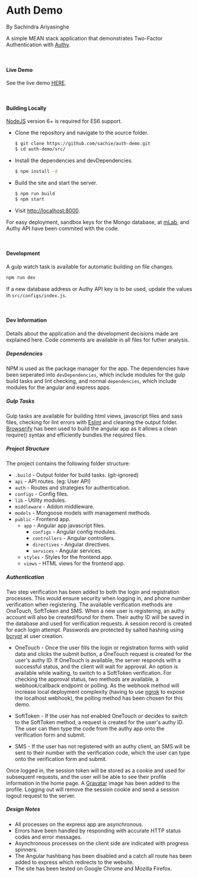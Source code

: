# Auth Demo
By Sachindra Ariyasinghe

A simple MEAN stack application that demonstrates Two-Factor Authentication with [Authy](https://www.twilio.com/authy).

&nbsp;
#### Live Demo

See the live demo [HERE](http://35.165.38.224/).

&nbsp;
#### Building Locally
[NodeJS](https://nodejs.org/) version 6+ is required for ES6 support.

* Clone the repository and navigate to the source folder.
    ```sh
    $ git clone https://github.com/sachie/auth-demo.git
    $ cd auth-demo/src/
    ```
    
* Install the dependencies and devDependencies.
    ```sh
    $ npm install -d
    ```
    
* Build the site and start the server.
    ```sh
    $ npm run build
    $ npm start
    ```
* Visit [http://localhost:8000](http://localhost:8000).

For easy deployment, sandbox keys for the Mongo database, at [mLab](https://mlab.com/), and Authy API have been commited with the code.

&nbsp;
#### Development

A gulp watch task is available for automatic building on file changes.
```sh
npm run dev
```

If a new database address or Authy API key is to be used, update the values in `src/configs/index.js`.

&nbsp;
#### Dev Information

Details about the application and the development decisions made are explained here.
Code comments are available in all files for futher analysis.

##### Dependencies

NPM is used as the package manager for the app.
The dependencies have been seperated into `devDependencies`, which include modules for the gulp build tasks and lint checking, and normal `dependencies`, which include modules for the angular and express apps.

##### Gulp Tasks

Gulp tasks are available for building html views, javascript files and sass files, checking for lint errors with [Eslint](http://eslint.org/) and cleaning the output folder.
[Browserify](http://browserify.org/) has been used to build the angular app as it allows a clean require() syntax and efficiently bundles the required files.

##### Project Structure

The project contains the following folder structure:
* `.build` - Output folder for build tasks. (git-ignored)
* `api` - API routes. (eg: User API)
* `auth` - Routes and strategies for authentication.
* `configs` - Config files.
* `lib` - Utility modules.
* `middleware` - Addon middleware.
* `models` - Mongoose models with management methods.
* `public` - Frontend app.
    *  `app` - Angular app javascript files. 
        *  `configs` - Angular config modules.
        *  `controllers` - Angular controllers.
        *  `directives` - Angular directives.
        *  `services` - Angular services.
    *  `styles` - Styles for the frontend app.
    *  `views` - HTML views for the frontend app.


##### Authentication
Two step verification has been added to both the login and registration processes. This would ensure security when logging in, and phone number verification when registering. The available verification methods are OneTouch, SoftToken and SMS. When a new user is registering, an authy account will also be created/found for them. Their authy ID will be saved in the database and used for verification requests. A session record is created for each login attempt. Passwords are protected by salted hashing using [bcrypt](https://github.com/kelektiv/node.bcrypt.js) at user creation.

* OneTouch - Once the user fills the login or registration forms with valid data and clicks the submit button, a OneTouch request is created for the user's authy ID. If OneTouch is available, the server responds with a successful status, and the client will wait for approval. An option is available while waiting, to switch to a SoftToken verification. For checking the approval status, two methods are available, a webhook/callback endpoint or polling. As the webhook method will increase local deployment complexity (having to use [ngrok](https://ngrok.com/) to expose the localhost webhook), the polling method has been chosen for this demo.

* SoftToken - If the user has not enabled OneTouch or decides to switch to the SoftToken method, a request is created for the user's authy ID. The user can then type the code from the authy app onto the verification form and submit.

* SMS - If the user has not registered with an authy client, an SMS will be sent to their number with the verification code, which the user can type onto the verification form and submit.

Once logged in, the session token will be stored as a cookie and used for subsequent requests, and the user will be able to see their profile information in the home page. A [Gravatar](http://en.gravatar.com/) image has been added to the profile. Logging out will remove the session cookie and send a session logout request to the server.

##### Design Notes
* All processes on the express app are asynchronous.
* Errors have been handled by responding with accurate HTTP status codes and error messages.
* Asynchronous processes on the client side are indicated with progress spinners.
* The Angular hashbang has been disabled and a catch all route has been added to express which redirects to the website.
* The site has been tested on Google Chrome and Mozilla Firefox.